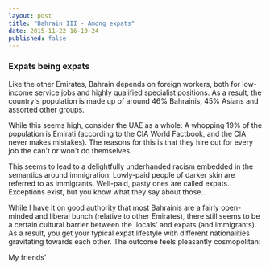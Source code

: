 ```yaml
---
layout: post
title: "Bahrain III - Among expats"
date: 2015-11-22 16-10-24
published: false
---
```









### Expats being expats
Like the other Emirates, Bahrain depends on foreign workers, both for low-income service jobs and highly qualified specialist positions. As a result, the country's population is made up of around 46% Bahrainis, 45% Asians and assorted other groups.

While this seems high, consider the UAE as a whole: A whopping 19% of the population is Emirati (according to the CIA World Factbook, and the CIA never makes mistakes). The reasons for this  is that they hire out for every job the can't or won't do themselves.

This seems to lead to a delightfully underhanded racism embedded in the semantics around immigration: Lowly-paid people of darker skin are referred to as immigrants. Well-paid, pasty ones are called expats. Exceptions exist, but you know what they say about those...

While I have it on good authority that most Bahrainis are a fairly open-minded and liberal bunch (relative to other Emirates), there still seems to be a certain cultural barrier between the 'locals' and expats (and immigrants). As a result, you get your typical expat lifestyle with different nationalities gravitating towards each other. The outcome feels pleasantly cosmopolitan:

My friends' 